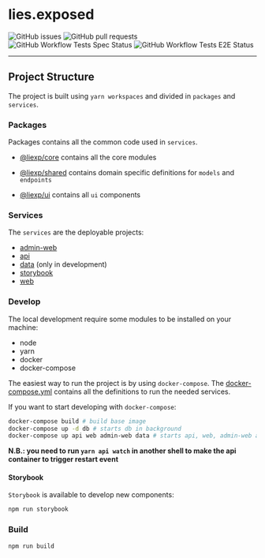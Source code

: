 # lies.exposed

![GitHub issues](https://img.shields.io/github/issues/lies-exposed/lies.exposed)
![GitHub pull requests](https://img.shields.io/github/issues-pr/lies-exposed/lies.exposed)
![GitHub Workflow Tests Spec Status](https://img.shields.io/github/workflow/status/lies-exposed/lies.exposed/tests-spec)
![GitHub Workflow Tests E2E Status](https://img.shields.io/github/workflow/status/lies-exposed/lies.exposed/tests-e2e)

---

## Project Structure

The project is built using `yarn workspaces` and divided in `packages` and `services`.

### Packages

Packages contains all the common code used in `services`.

- [@liexp/core](./packages/@liexp/core/README.md) contains all the core modules
- [@liexp/shared](./packages/@liexp/shared./README.md) contains domain specific definitions for `models` and `endpoints`

- [@liexp/ui](./packages/@liexp/ui/README.md) contains all `ui` components


### Services

The `services` are the deployable projects:

- [admin-web](./services/admin-web/README.md)
- [api](./services/api/README.md)
- [data](./services/data/README.md) (only in development)
- [storybook](./services/storybook/README.md)
- [web](./services/web/README.md)

### Develop

The local development require some modules to be installed on your machine:

- node
- yarn
- docker
- docker-compose

The easiest way to run the project is by using `docker-compose`.
The [docker-compose.yml](./docker-compose.yml) contains all the definitions to run the needed services.

If you want to start developing with `docker-compose`:

```sh
docker-compose build # build base image
docker-compose up -d db # starts db in background
docker-compose up api web admin-web data # starts api, web, admin-web and data services
```

**N.B.: you need to run `yarn api watch` in another shell to make the api container to trigger restart event**

#### Storybook

`Storybook` is available to develop new components:

```sh
npm run storybook
```

### Build

```sh
npm run build
```
